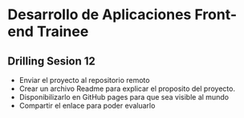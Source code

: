 # Desarrollo de Aplicaciones Front-end Trainee

## Drilling Sesion 12

* Enviar el proyecto al repositorio remoto
* Crear un archivo Readme para explicar el proposito del proyecto.
* Disponibilizarlo en GitHub pages para que sea visible al mundo
* Compartir el enlace para poder evaluarlo